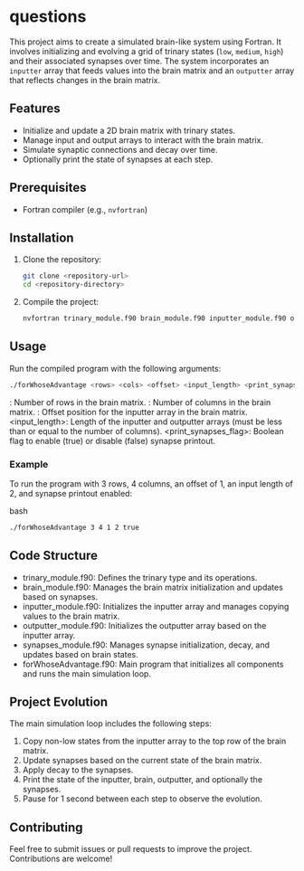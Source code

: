 # questions
This project aims to create a simulated brain-like system using Fortran. It involves initializing and evolving a grid of trinary states (`low`, `medium`, `high`) and their associated synapses over time. The system incorporates an `inputter` array that feeds values into the brain matrix and an `outputter` array that reflects changes in the brain matrix.

## Features

- Initialize and update a 2D brain matrix with trinary states.
- Manage input and output arrays to interact with the brain matrix.
- Simulate synaptic connections and decay over time.
- Optionally print the state of synapses at each step.

## Prerequisites

- Fortran compiler (e.g., `nvfortran`)

## Installation

1. Clone the repository:

    ```bash
    git clone <repository-url>
    cd <repository-directory>
    ```

2. Compile the project:

    ```bash
    nvfortran trinary_module.f90 brain_module.f90 inputter_module.f90 outputter_module.f90 synapses_module.f90 forWhoseAdvantage.f90 -o forWhoseAdvantage
    ```

## Usage

Run the compiled program with the following arguments:

```bash
./forWhoseAdvantage <rows> <cols> <offset> <input_length> <print_synapses_flag>
```

<rows>: Number of rows in the brain matrix.
<cols>: Number of columns in the brain matrix.
<offset>: Offset position for the inputter array in the brain matrix.
<input_length>: Length of the inputter and outputter arrays (must be less than or equal to the number of columns).
<print_synapses_flag>: Boolean flag to enable (true) or disable (false) synapse printout.

### Example

To run the program with 3 rows, 4 columns, an offset of 1, an input length of 2, and synapse printout enabled:

bash
```bash
./forWhoseAdvantage 3 4 1 2 true
```
## Code Structure

- trinary_module.f90: Defines the trinary type and its operations.
- brain_module.f90: Manages the brain matrix initialization and updates based on synapses.
- inputter_module.f90: Initializes the inputter array and manages copying values to the brain matrix.
- outputter_module.f90: Initializes the outputter array based on the inputter array.
- synapses_module.f90: Manages synapse initialization, decay, and updates based on brain states.
- forWhoseAdvantage.f90: Main program that initializes all components and runs the main simulation loop.

## Project Evolution

The main simulation loop includes the following steps:

1. Copy non-low states from the inputter array to the top row of the brain matrix.
2. Update synapses based on the current state of the brain matrix.
3. Apply decay to the synapses.
4. Print the state of the inputter, brain, outputter, and optionally the synapses.
5. Pause for 1 second between each step to observe the evolution.

## Contributing

Feel free to submit issues or pull requests to improve the project. Contributions are welcome!
